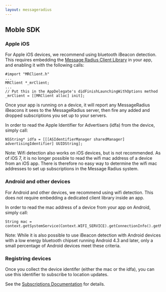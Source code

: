 ```yaml
---
layout: messageradius
---
```


## Moble SDK

### Apple iOS

For Apple iOS devices, we recommend using bluetooth iBeacon detection.  This requires embedding the [Message Radius Client Library](/downloads/libMRClient.zip) in your app, and enabling it with the following calls:

    #import "MRClient.h"
    ...
    MRClient *_mrClient;
    ...
    // Put this in the AppDelegate's didFinishLaunchingWithOptions method
    _mrClient = [[MRClient alloc] init];

Once your app is running on a device, it will report any MessageRadius iBeacons it sees to the MessageRadius server, then fire any added and dropped subscriptions you set up to your servers.

In order to read the Apple Identifier for Advertisers (idfa) from the device, simply call:

    NSString* idfa = [[[ASIdentifierManager sharedManager] advertisingIdentifier] UUIDString];

Note: Wifi detection also works on iOS devices, but is not recommended.  As of iOS 7, it is no longer possible to read the wifi mac address of a device from an iOS app.  There is therefore no easy way to determine the wifi mac addresses to set up subscriptions in the Message Radius system.


### Android and other devices

For Android and other devices, we recommend using wifi detection.  This does not require embedding a dedicated client library inside an app.

In order to read the mac address of a device from your app on Android, simply call:

    String mac = context.getSystemService(Context.WIFI_SERVICE).getConnectionInfo().getMacAddress();

Note: While it is also possible to use iBeacon detection with Android devices with a low energy bluetooth chipset running Android 4.3 and later, only a small percentage of Android devices meet these criteria.

### Registring devices

Once you collect the device identifer (either the mac or the idfa), you can use this identifier to subscribe to location updates.

See the [Subscriptions Documentation](subscriptions.html) for details.

